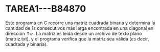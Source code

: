 # TAREA1---B84870
Este programa en C recorre una matriz cuadrada binaria y determina la cantidad de 1s consecutivos más larga encontrada en una diagonal en dirección ↑↙. La matriz es leída desde un archivo de texto plano (matriz.txt), y el programa verifica que la matriz sea válida (es decir, cuadrada y binaria).
